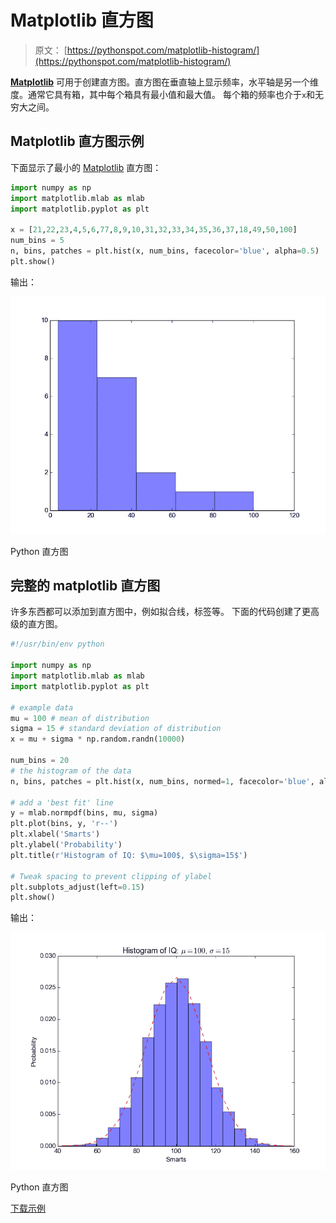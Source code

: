 # Matplotlib 直方图

> 原文： [https://pythonspot.com/matplotlib-histogram/](https://pythonspot.com/matplotlib-histogram/)

[**Matplotlib**](https://pythonspot.com/matplotlib/) 可用于创建直方图。直方图在垂直轴上显示频率，水平轴是另一个维度。通常它具有箱，其中每个箱具有最小值和最大值。 每个箱的频率也介于`x`和无穷大之间。

## Matplotlib 直方图示例

下面显示了最小的 [Matplotlib](https://pythonspot.com/matplotlib/) 直方图：

```py
import numpy as np
import matplotlib.mlab as mlab
import matplotlib.pyplot as plt

x = [21,22,23,4,5,6,77,8,9,10,31,32,33,34,35,36,37,18,49,50,100]
num_bins = 5
n, bins, patches = plt.hist(x, num_bins, facecolor='blue', alpha=0.5)
plt.show()

```

输出：

![minimal_hist](img/823633047587a7e6edb407963de58da0.jpg)

Python 直方图

## 完整的 matplotlib 直方图

许多东西都可以添加到直方图中，例如拟合线，标签等。 下面的代码创建了更高级的直方图。

```py
#!/usr/bin/env python

import numpy as np
import matplotlib.mlab as mlab
import matplotlib.pyplot as plt

# example data
mu = 100 # mean of distribution
sigma = 15 # standard deviation of distribution
x = mu + sigma * np.random.randn(10000)

num_bins = 20
# the histogram of the data
n, bins, patches = plt.hist(x, num_bins, normed=1, facecolor='blue', alpha=0.5)

# add a 'best fit' line
y = mlab.normpdf(bins, mu, sigma)
plt.plot(bins, y, 'r--')
plt.xlabel('Smarts')
plt.ylabel('Probability')
plt.title(r'Histogram of IQ: $\mu=100$, $\sigma=15$')

# Tweak spacing to prevent clipping of ylabel
plt.subplots_adjust(left=0.15)
plt.show()

```

输出：

![python_histogram](img/e4dfab9c6e230bb2f91a6b0715c548d7.jpg)

Python 直方图

[下载示例](https://pythonspot.com/download-matplotlib-examples/)